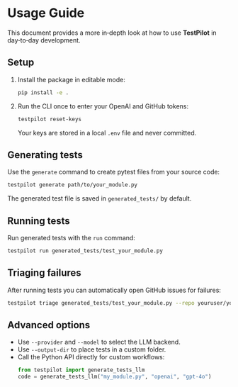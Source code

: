 # Usage Guide

This document provides a more in‑depth look at how to use **TestPilot** in day‑to‑day development.

## Setup

1. Install the package in editable mode:
   ```bash
   pip install -e .
   ```
2. Run the CLI once to enter your OpenAI and GitHub tokens:
   ```bash
   testpilot reset-keys
   ```
   Your keys are stored in a local `.env` file and never committed.

## Generating tests

Use the `generate` command to create pytest files from your source code:
```bash
testpilot generate path/to/your_module.py
```
The generated test file is saved in `generated_tests/` by default.

## Running tests

Run generated tests with the `run` command:
```bash
testpilot run generated_tests/test_your_module.py
```

## Triaging failures

After running tests you can automatically open GitHub issues for failures:
```bash
testpilot triage generated_tests/test_your_module.py --repo youruser/yourrepo
```

## Advanced options

- Use `--provider` and `--model` to select the LLM backend.
- Use `--output-dir` to place tests in a custom folder.
- Call the Python API directly for custom workflows:
  ```python
  from testpilot import generate_tests_llm
  code = generate_tests_llm("my_module.py", "openai", "gpt-4o")
  ```
